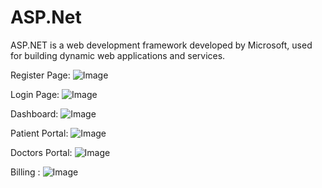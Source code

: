 # ASP.Net
ASP.NET is a web development framework developed by Microsoft, used for building dynamic web applications and services.

Register Page:
![Image](https://github.com/user-attachments/assets/47ce0a53-0b24-4acc-b555-69286b9871f7)

Login Page:
![Image](https://github.com/user-attachments/assets/8f026815-2a8d-4a41-bd7d-51cfcca0feac)

Dashboard:
![Image](https://github.com/user-attachments/assets/b4a2e27e-ab58-42de-964a-1792d2444f52)

Patient Portal:
![Image](https://github.com/user-attachments/assets/be8d11ac-fab4-43e6-8f0a-2d970dc9e31b)

Doctors Portal:
![Image](https://github.com/user-attachments/assets/ed17fc29-758c-4f49-8fb6-0f4b011992e5)

Billing :
![Image](https://github.com/user-attachments/assets/01d2c96d-8656-47d9-b465-6f04eaafe598)
